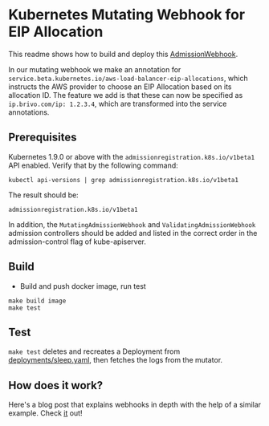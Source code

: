 # Kubernetes Mutating Webhook for EIP Allocation

This readme shows how to build and deploy this [AdmissionWebhook](https://kubernetes.io/docs/reference/access-authn-authz/extensible-admission-controllers/#admission-webhooks).

In our mutating webhook we make an annotation for `service.beta.kubernetes.io/aws-load-balancer-eip-allocations`, which instructs the AWS provider to choose an EIP Allocation based on its allocation ID.  The feature we add is that these can now be specified as `ip.brivo.com/ip: 1.2.3.4`, which are transformed into the service annotations.

## Prerequisites

Kubernetes 1.9.0 or above with the `admissionregistration.k8s.io/v1beta1` API enabled. Verify that by the following command:
```
kubectl api-versions | grep admissionregistration.k8s.io/v1beta1
```
The result should be:
```
admissionregistration.k8s.io/v1beta1
```

In addition, the `MutatingAdmissionWebhook` and `ValidatingAdmissionWebhook` admission controllers should be added and listed in the correct order in the admission-control flag of kube-apiserver.

## Build

- Build and push docker image, run test

```
make build image
make test
```

## Test
`make test` deletes and recreates a Deployment from [deployments/sleep.yaml](./deployments/sleep.yaml), then fetches the logs from the mutator.

## How does it work?

Here's a blog post that explains webhooks in depth with the help of a similar example. Check [it](https://brivo.com/blog/k8s-admission-webhooks/) out!
